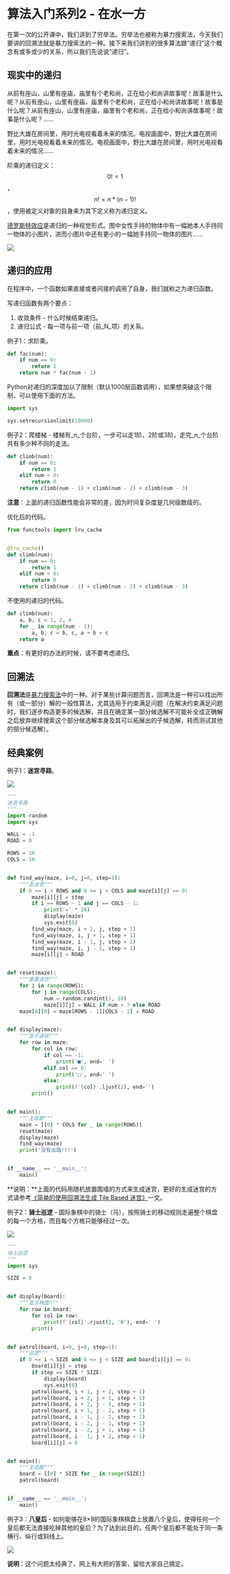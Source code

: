 # 算法入门系列2 - 在水一方

在第一次的公开课中，我们讲到了穷举法。穷举法也被称为暴力搜索法，今天我们要讲的回溯法就是暴力搜索法的一种。接下来我们讲到的很多算法跟“递归”这个概念有或多或少的关系，所以我们先说说“递归”。

## 现实中的递归

从前有座山，山里有座庙，庙里有个老和尚，正在给小和尚讲故事呢！故事是什么呢？从前有座山，山里有座庙，庙里有个老和尚，正在给小和尚讲故事呢！故事是什么呢？从前有座山，山里有座庙，庙里有个老和尚，正在给小和尚讲故事呢！故事是什么呢？……

野比大雄在房间里，用时光电视看着未来的情况。电视画面中，野比大雄在房间里，用时光电视看着未来的情况。电视画面中，野比大雄在房间里，用时光电视看着未来的情况……

阶乘的递归定义：$$0! = 1$$，$$n!=n*(n-1)!$$ ，使用被定义对象的自身来为其下定义称为递归定义。

[德罗斯特效应](https://zh.wikipedia.org/wiki/%E5%BE%B7%E7%BD%97%E6%96%AF%E7%89%B9%E6%95%88%E5%BA%94)是递归的一种视觉形式。图中女性手持的物体中有一幅她本人手持同一物体的小图片，进而小图片中还有更小的一幅她手持同一物体的图片……

![](../公开课/文档/第06次公开课-算法入门系列2-在水一方/res/droste.png)

## 递归的应用

在程序中，一个函数如果直接或者间接的调用了自身，我们就称之为递归函数。

写递归函数有两个要点：

1. 收敛条件 - 什么时候结束递归。
2. 递归公式 - 每一项与前一项（前_N_项）的关系。

例子1：求阶乘。

```Python
def fac(num):
    if num == 0:
        return 1
    return num * fac(num - 1)
```

Python对递归的深度加以了限制（默认1000层函数调用），如果想突破这个限制，可以使用下面的方法。

```Python
import sys

sys.setrecursionlimit(10000)
```

例子2：爬楼梯 - 楼梯有_n_个台阶，一步可以走1阶、2阶或3阶，走完_n_个台阶共有多少种不同的走法。

```Python
def climb(num):
    if num == 0:
        return 1
    elif num < 0:
        return 0
    return climb(num - 1) + climb(num - 2) + climb(num - 3)
```

**注意**：上面的递归函数性能会非常的差，因为时间复杂度是几何级数级的。

优化后的代码。

```Python
from functools import lru_cache


@lru_cache()
def climb(num):
    if num == 0:
        return 1
    elif num < 0:
        return 0
    return climb(num - 1) + climb(num - 2) + climb(num - 3)
```

不使用的递归的代码。

```Python
def climb(num):
    a, b, c = 1, 2, 4
    for _ in range(num - 1):
        a, b, c = b, c, a + b + c
    return a
```

**重点**：有更好的办法的时候，请不要考虑递归。

## 回溯法

**回溯法**是[暴力搜索法](https://zh.wikipedia.org/wiki/%E6%9A%B4%E5%8A%9B%E6%90%9C%E5%B0%8B%E6%B3%95)中的一种。对于某些计算问题而言，回溯法是一种可以找出所有（或一部分）解的一般性算法，尤其适用于约束满足问题（在解决约束满足问题时，我们逐步构造更多的候选解，并且在确定某一部分候选解不可能补全成正确解之后放弃继续搜索这个部分候选解本身及其可以拓展出的子候选解，转而测试其他的部分候选解）。

## 经典案例

例子1：**迷宫寻路**。

![](../公开课/文档/第06次公开课-算法入门系列2-在水一方/res/maze.png)

```Python
"""
迷宫寻路
"""
import random
import sys

WALL = -1
ROAD = 0

ROWS = 10
COLS = 10


def find_way(maze, i=0, j=0, step=1):
    """走迷宫"""
    if 0 <= i < ROWS and 0 <= j < COLS and maze[i][j] == 0:
        maze[i][j] = step
        if i == ROWS - 1 and j == COLS - 1:
            print('=' * 20)
            display(maze)
            sys.exit(0)
        find_way(maze, i + 1, j, step + 1)
        find_way(maze, i, j + 1, step + 1)
        find_way(maze, i - 1, j, step + 1)
        find_way(maze, i, j - 1, step + 1)
        maze[i][j] = ROAD


def reset(maze):
    """重置迷宫"""
    for i in range(ROWS):
        for j in range(COLS):
            num = random.randint(1, 10)
            maze[i][j] = WALL if num > 7 else ROAD
    maze[0][0] = maze[ROWS - 1][COLS - 1] = ROAD


def display(maze):
    """显示迷宫"""
    for row in maze:
        for col in row:
            if col == -1:
                print('■', end=' ')
            elif col == 0:
                print('□', end=' ')
            else:
                print(f'{col}'.ljust(2), end='')
        print()


def main():
    """主函数"""
    maze = [[0] * COLS for _ in range(ROWS)]
    reset(maze)
    display(maze)
    find_way(maze)
    print('没有出路!!!')


if __name__ == '__main__':
    main()
```

\*\*说明：\*\*上面的代码用随机放置围墙的方式来生成迷宫，更好的生成迷宫的方式请参考[《简单的使用回溯法生成 Tile Based 迷宫》](https://indienova.com/indie-game-development/generate-tile-based-maze-with-backtracking/)一文。

例子2：**骑士巡逻** - 国际象棋中的骑士（马），按照骑士的移动规则走遍整个棋盘的每一个方格，而且每个方格只能够经过一次。

![](../公开课/文档/第06次公开课-算法入门系列2-在水一方/res/knight\_tour.gif)

```Python
"""
骑士巡逻
"""
import sys

SIZE = 8


def display(board):
    """显示棋盘"""
    for row in board:
        for col in row:
            print(f'{col}'.rjust(2, '0'), end=' ')
        print()


def patrol(board, i=0, j=0, step=1):
    """巡逻"""
    if 0 <= i < SIZE and 0 <= j < SIZE and board[i][j] == 0:
        board[i][j] = step
        if step == SIZE * SIZE:
            display(board)
            sys.exit(0)
        patrol(board, i + 1, j + 2, step + 1)
        patrol(board, i + 2, j + 1, step + 1)
        patrol(board, i + 2, j - 1, step + 1)
        patrol(board, i + 1, j - 2, step + 1)
        patrol(board, i - 1, j - 2, step + 1)
        patrol(board, i - 2, j - 1, step + 1)
        patrol(board, i - 2, j + 1, step + 1)
        patrol(board, i - 1, j + 2, step + 1)
        board[i][j] = 0


def main():
    """主函数"""
    board = [[0] * SIZE for _ in range(SIZE)]
    patrol(board)


if __name__ == '__main__':
    main()
```

例子3：**八皇后** - 如何能够在8×8的国际象棋棋盘上放置八个皇后，使得任何一个皇后都无法直接吃掉其他的皇后？为了达到此目的，任两个皇后都不能处于同一条横行、纵行或斜线上。

![](../公开课/文档/第06次公开课-算法入门系列2-在水一方/res/eight\_queen.png)

**说明**：这个问题太经典了，网上有大把的答案，留给大家自己搞定。
